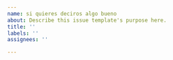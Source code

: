 ```yaml
---
name: si quieres deciros algo bueno
about: Describe this issue template's purpose here.
title: ''
labels: ''
assignees: ''

---
```



